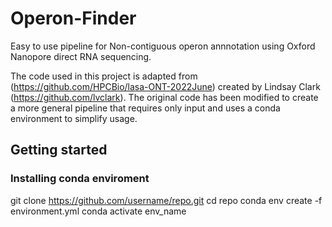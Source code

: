 # Operon-Finder
Easy to use pipeline for Non-contiguous operon annnotation using Oxford Nanopore direct RNA sequencing.

The code used in this project is adapted from (https://github.com/HPCBio/lasa-ONT-2022June) created by Lindsay Clark (https://github.com/lvclark). The original code has been modified to create a more general pipeline that requires only input and uses a conda environment to simplify usage.

## Getting started
### Installing conda enviroment

git clone https://github.com/username/repo.git
cd repo
conda env create -f environment.yml
conda activate env_name


